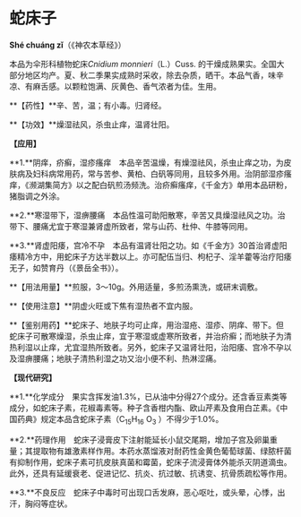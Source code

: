 # 蛇床子

**Shé chuáng zǐ**（《神农本草经》）

本品为伞形科植物蛇床*Cnidium monnieri*（L.）Cuss. 的干燥成熟果实。全国大部分地区均产。夏、秋二季果实成熟时采收，除去杂质，晒干。本品气香，味辛凉、有麻舌感。以颗粒饱满、灰黄色、香气浓者为佳。生用。

**【药性】**辛、苦，温；有小毒。归肾经。

**【功效】**燥湿祛风，杀虫止痒，温肾壮阳。

**【应用】**

**1.**阴痒，疥癣，湿疹瘙痒　本品辛苦温燥，有燥湿祛风，杀虫止痒之功，为皮肤病及妇科病常用药，常与苦参、黄柏、白矾等同用，且较多外用。治阴部湿疹瘙痒，《濒湖集简方》以之配白矾煎汤频洗。治疥癣瘙痒，《千金方》单用本品研粉，猪脂调之外涂。

**2.**寒湿带下，湿痹腰痛　本品性温可助阳散寒，辛苦又具燥湿祛风之功。治带下、腰痛尤宜于寒湿兼肾虚所致者，常与山药、杜仲、牛膝等同用。

**3.**肾虚阳痿，宫冷不孕　本品有温肾壮阳之功。如《千金方》30首治肾虚阳痿精冷方中，用蛇床子方达半数以上。亦可配伍当归、枸杞子、淫羊藿等治疗阳痿无子，如赞育丹（《景岳全书》）。

**【用法用量】**煎服，3～10g。外用适量，多煎汤熏洗，或研末调敷。

**【使用注意】**阴虚火旺或下焦有湿热者不宜内服。

**【鉴别用药】**蛇床子、地肤子均可止痒，用治湿疮、湿疹、阴痒、带下。但蛇床子可散寒燥湿，杀虫止痒，宜于寒湿或虚寒所致者，并治疥癣；而地肤子为清热利湿以止痒，尤宜湿热所致者。另外，蛇床子又温肾壮阳，治阳痿、宫冷不孕以及湿痹腰痛；地肤子清热利湿之功又治小便不利、热淋涩痛。

**【现代研究】**

**1.**化学成分　果实含挥发油1.3%，已从油中分得27个成分。还含香豆素类等成分，如蛇床子素，花椒毒素等。种子含香柑内酯、欧山芹素及食用白芷素。《中国药典》规定本品含蛇床子素（C<sub>15</sub>H<sub>16</sub> O<sub>3</sub> ）不得少于1.0%。

**2.**药理作用　蛇床子浸膏皮下注射能延长小鼠交尾期，增加子宫及卵巢重量；其提取物有雄激素样作用。本药水蒸馏液对耐药性金黄色葡萄球菌、绿脓杆菌有抑制作用，蛇床子素可抗皮肤真菌和霉菌，蛇床子流浸膏体外能杀灭阴道滴虫。此外，还具有延缓衰老、促进记忆、抗炎、抗过敏、抗诱变、抗骨质疏松等作用。

**3.**不良反应　蛇床子中毒时可出现口舌发麻，恶心呕吐，或头晕，心悸，出汗，胸闷等症状。